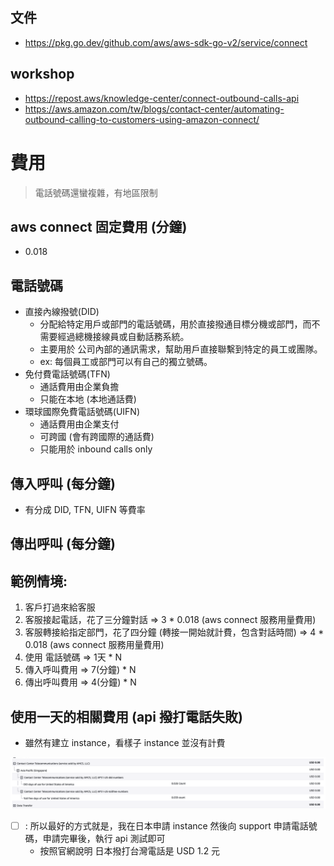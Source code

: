 ## 文件
- https://pkg.go.dev/github.com/aws/aws-sdk-go-v2/service/connect

## workshop
- https://repost.aws/knowledge-center/connect-outbound-calls-api
- https://aws.amazon.com/tw/blogs/contact-center/automating-outbound-calling-to-customers-using-amazon-connect/


# 費用
> 電話號碼還蠻複雜，有地區限制

## aws connect 固定費用 (分鐘)
- 0.018

## 電話號碼
- 直接內線撥號(DID)
    - 分配給特定用戶或部門的電話號碼，用於直接撥通目標分機或部門，而不需要經過總機接線員或自動話務系統。
    - 主要用於 公司內部的通訊需求，幫助用戶直接聯繫到特定的員工或團隊。
    - ex: 每個員工或部門可以有自己的獨立號碼。
- 免付費電話號碼(TFN)
    - 通話費用由企業負擔
    - 只能在本地 (本地通話費)
- 環球國際免費電話號碼(UIFN)
    - 通話費用由企業支付
    - 可跨國 (會有跨國際的通話費)
    - 只能用於 inbound calls only

## 傳入呼叫 (每分鐘)
- 有分成 DID, TFN, UIFN 等費率

## 傳出呼叫 (每分鐘)

## 範例情境: 
1. 客戶打過來給客服
2. 客服接起電話，花了三分鐘對話 => 3 * 0.018 (aws connect 服務用量費用)
3. 客服轉接給指定部門，花了四分鐘 (轉接一開始就計費，包含對話時間) => 4 * 0.018 (aws connect 服務用量費用)
4. 使用 電話號碼 => 1天 * N
5. 傳入呼叫費用 => 7(分鐘) * N
6. 傳出呼叫費用 => 4(分鐘) * N 


## 使用一天的相關費用 (api 撥打電話失敗)
- 雖然有建立 instance，看樣子 instance 並沒有計費

![img](./asserts/img.png)

- [ ] : 所以最好的方式就是，我在日本申請 instance 然後向 support 申請電話號碼，申請完畢後，執行 api 測試即可
    - 按照官網說明 日本撥打台灣電話是 USD 1.2 元